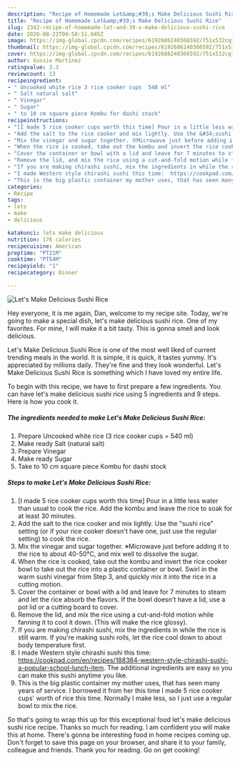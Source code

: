 ```yaml
---
description: "Recipe of Homemade Let&amp;#39;s Make Delicious Sushi Rice"
title: "Recipe of Homemade Let&amp;#39;s Make Delicious Sushi Rice"
slug: 2342-recipe-of-homemade-let-and-39-s-make-delicious-sushi-rice
date: 2020-08-22T04:58:51.645Z
image: https://img-global.cpcdn.com/recipes/6192686240366592/751x532cq70/lets-make-delicious-sushi-rice-recipe-main-photo.jpg
thumbnail: https://img-global.cpcdn.com/recipes/6192686240366592/751x532cq70/lets-make-delicious-sushi-rice-recipe-main-photo.jpg
cover: https://img-global.cpcdn.com/recipes/6192686240366592/751x532cq70/lets-make-delicious-sushi-rice-recipe-main-photo.jpg
author: Gussie Martinez
ratingvalue: 3.3
reviewcount: 13
recipeingredient:
- " Uncooked white rice 3 rice cooker cups  540 ml"
- " Salt natural salt"
- " Vinegar"
- " Sugar"
- " to 10 cm square piece Kombu for dashi stock"
recipeinstructions:
- "[I made 5 rice cooker cups worth this time] Pour in a little less water than usual to cook the rice. Add the kombu and leave the rice to soak for at least 30 minutes."
- "Add the salt to the rice cooker and mix lightly. Use the &#34;sushi rice&#34; setting (or if your rice cooker doesn&#39;t have one, just use the regular setting) to cook the rice."
- "Mix the vinegar and sugar together. ※Microwave just before adding it to the rice to about 40-50°C, and mix well to dissolve the sugar."
- "When the rice is cooked, take out the kombu and invert the rice cooker bowl to take out the rice into a plastic container or bowl. Swirl in the warm sushi vinegar from Step 3, and quickly mix it into the rice in a cutting motion."
- "Cover the container or bowl with a lid and leave for 7 minutes to steam and let the rice absorb the flavors. If the bowl doesn&#39;t have a lid, use a pot lid or a cutting board to cover."
- "Remove the lid, and mix the rice using a cut-and-fold motion while fanning it to cool it down. (This will make the rice glossy)."
- "If you are making chirashi sushi, mix the ingredients in while the rice is still warm. If you&#39;re making sushi rolls, let the rice cool down to about body temperature first."
- "I made Western style chirashi sushi this time:  https://cookpad.com/en/recipes/188384-western-style-chirashi-sushi-a-popular-school-lunch-item. The additional ingredients are easy so you can make this sushi anytime you like."
- "This is the big plastic container my mother uses, that has seen many years of service. I borrowed it from her this time I made 5 rice cooker cups&#39; worth of rice this time. Normally I make less, so I just use a regular bowl to mix the rice."
categories:
- Recipe
tags:
- lets
- make
- delicious

katakunci: lets make delicious 
nutrition: 176 calories
recipecuisine: American
preptime: "PT21M"
cooktime: "PT54M"
recipeyield: "1"
recipecategory: Dinner

---
```



![Let&#39;s Make Delicious Sushi Rice](https://img-global.cpcdn.com/recipes/6192686240366592/751x532cq70/lets-make-delicious-sushi-rice-recipe-main-photo.jpg)

Hey everyone, it is me again, Dan, welcome to my recipe site. Today, we're going to make a special dish, let&#39;s make delicious sushi rice. One of my favorites. For mine, I will make it a bit tasty. This is gonna smell and look delicious.



Let&#39;s Make Delicious Sushi Rice is one of the most well liked of current trending meals in the world. It is simple, it is quick, it tastes yummy. It's appreciated by millions daily. They're fine and they look wonderful. Let&#39;s Make Delicious Sushi Rice is something which I have loved my entire life.


To begin with this recipe, we have to first prepare a few ingredients. You can have let&#39;s make delicious sushi rice using 5 ingredients and 9 steps. Here is how you cook it.

<!--inarticleads1-->

##### The ingredients needed to make Let&#39;s Make Delicious Sushi Rice:

1. Prepare  Uncooked white rice (3 rice cooker cups = 540 ml)
1. Make ready  Salt (natural salt)
1. Prepare  Vinegar
1. Make ready  Sugar
1. Take  to 10 cm square piece Kombu for dashi stock




<!--inarticleads2-->

##### Steps to make Let&#39;s Make Delicious Sushi Rice:

1. [I made 5 rice cooker cups worth this time] Pour in a little less water than usual to cook the rice. Add the kombu and leave the rice to soak for at least 30 minutes.
1. Add the salt to the rice cooker and mix lightly. Use the &#34;sushi rice&#34; setting (or if your rice cooker doesn&#39;t have one, just use the regular setting) to cook the rice.
1. Mix the vinegar and sugar together. ※Microwave just before adding it to the rice to about 40-50°C, and mix well to dissolve the sugar.
1. When the rice is cooked, take out the kombu and invert the rice cooker bowl to take out the rice into a plastic container or bowl. Swirl in the warm sushi vinegar from Step 3, and quickly mix it into the rice in a cutting motion.
1. Cover the container or bowl with a lid and leave for 7 minutes to steam and let the rice absorb the flavors. If the bowl doesn&#39;t have a lid, use a pot lid or a cutting board to cover.
1. Remove the lid, and mix the rice using a cut-and-fold motion while fanning it to cool it down. (This will make the rice glossy).
1. If you are making chirashi sushi, mix the ingredients in while the rice is still warm. If you&#39;re making sushi rolls, let the rice cool down to about body temperature first.
1. I made Western style chirashi sushi this time:  https://cookpad.com/en/recipes/188384-western-style-chirashi-sushi-a-popular-school-lunch-item. The additional ingredients are easy so you can make this sushi anytime you like.
1. This is the big plastic container my mother uses, that has seen many years of service. I borrowed it from her this time I made 5 rice cooker cups&#39; worth of rice this time. Normally I make less, so I just use a regular bowl to mix the rice.




So that's going to wrap this up for this exceptional food let&#39;s make delicious sushi rice recipe. Thanks so much for reading. I am confident you will make this at home. There's gonna be interesting food in home recipes coming up. Don't forget to save this page on your browser, and share it to your family, colleague and friends. Thank you for reading. Go on get cooking!
